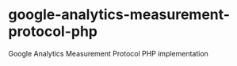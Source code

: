 google-analytics-measurement-protocol-php
=========================================

Google Analytics Measurement Protocol PHP implementation
